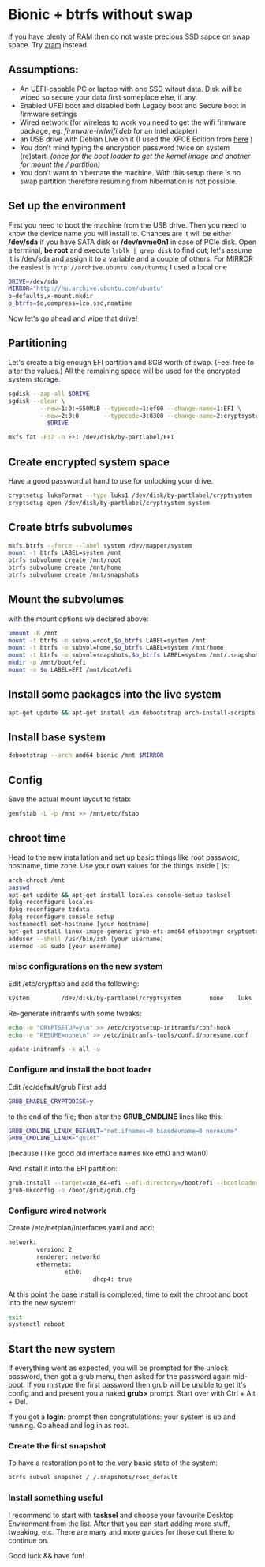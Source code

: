 # Bionic + btrfs without swap

If you have plenty of RAM then do not waste precious SSD sapce on swap space. 
Try [zram](https://en.wikipedia.org/wiki/Zram) instead. 

## Assumptions:
- An UEFI-capable PC or laptop with one SSD witout data. Disk will be wiped so secure your data first someplace else, if any.
- Enabled UFEI boot and disabled both Legacy boot and Secure boot in firmware settings
- Wired network (for wireless to work you need to get the wifi firmware package, eg. *firmware-iwlwifi.deb* for an Intel adapter)
- an USB drive with Debian Live on it (I used the XFCE Edition from [here](https://cdimage.debian.org/debian-cd/current-live/amd64/iso-hybrid/) )
- You don't mind typing the encryption password twice on system (re)start. *(once for the boot loader to get the kernel image and another for mount the / partition)* 
- You don't want to hibernate the machine. With this setup there is no swap partition therefore resuming from hibernation is not possible.

## Set up the environment
First you need to boot the machine from the USB drive. 
Then you need to know the device name you will install to. Chances are it will be either **/dev/sda** if you have SATA disk or **/dev/nvme0n1** in case of PCIe disk.
Open a terminal, **be root** and execute 
`lsblk | grep disk`
to find out; let's assume it is /dev/sda and assign it to a variable and a couple of others.
For MIRROR the easiest is `http://archive.ubuntu.com/ubuntu`; I used a local one
```bash
DRIVE=/dev/sda
MIRROR="http://hu.archive.ubuntu.com/ubuntu"
o=defaults,x-mount.mkdir
o_btrfs=$o,compress=lzo,ssd,noatime
```
Now let's go ahead and wipe that drive!

## Partitioning
Let's create a big enough EFI partition and 8GB worth of swap. (Feel free to alter the values.) All the remaining space will be used for the encrypted system storage. 
```bash
sgdisk --zap-all $DRIVE
sgdisk --clear \
         --new=1:0:+550MiB --typecode=1:ef00 --change-name=1:EFI \
         --new=2:0:0       --typecode=3:8300 --change-name=2:cryptsystem \
           $DRIVE

mkfs.fat -F32 -n EFI /dev/disk/by-partlabel/EFI
```

## Create encrypted system space
Have a good password at hand to use for unlocking your drive. 
```bash
cryptsetup luksFormat --type luks1 /dev/disk/by-partlabel/cryptsystem
cryptsetup open /dev/disk/by-partlabel/cryptsystem system
```
## Create btrfs subvolumes
```bash
mkfs.btrfs --force --label system /dev/mapper/system
mount -t btrfs LABEL=system /mnt
btrfs subvolume create /mnt/root
btrfs subvolume create /mnt/home
btrfs subvolume create /mnt/snapshots
```
## Mount the subvolumes
with the mount options we declared above:
```bash
umount -R /mnt
mount -t btrfs -o subvol=root,$o_btrfs LABEL=system /mnt
mount -t btrfs -o subvol=home,$o_btrfs LABEL=system /mnt/home
mount -t btrfs -o subvol=snapshots,$o_btrfs LABEL=system /mnt/.snapshots
mkdir -p /mnt/boot/efi
mount -o $o LABEL=EFI /mnt/boot/efi
```
## Install some packages into the live system
```bash
apt-get update && apt-get install vim debootstrap arch-install-scripts
```

## Install base system
```bash
debootstrap --arch amd64 bionic /mnt $MIRROR
```

## Config
Save the actual mount layout to fstab:
```bash
genfstab -L -p /mnt >> /mnt/etc/fstab
```

## chroot time
Head to the new installation and set up basic things like root password, hostname, time zone. 
Use your own values for the things inside [ ]s: 
```bash
arch-chroot /mnt
passwd
apt-get update && apt-get install locales console-setup tasksel
dpkg-reconfigure locales
dpkg-reconfigure tzdata
dpkg-reconfigure console-setup 
hostnamectl set-hostname [your hostname]
apt-get install linux-image-generic grub-efi-amd64 efibootmgr cryptsetup btrfs-progs zram-config sudo vim zsh
adduser --shell /usr/bin/zsh [your username]
usermod -aG sudo [your username]
```
### misc configurations on the new system
Edit /etc/crypttab and add the following:
```bash
system         /dev/disk/by-partlabel/cryptsystem        none    luks
```

Re-generate initramfs with some tweaks:
```bash
echo -e "CRYPTSETUP=y\n" >> /etc/cryptsetup-initramfs/conf-hook
echo -e "RESUME=none\n" >> /etc/initramfs-tools/conf.d/noresume.conf

update-initramfs -k all -u
```

### Configure and install the boot loader
Edit /ec/default/grub
First add
``` bash
GRUB_ENABLE_CRYPTODISK=y
```
to the end of the file; then alter the **GRUB_CMDLINE** lines like this:
``` bash
GRUB_CMDLINE_LINUX_DEFAULT="net.ifnames=0 biosdevname=0 noresume"
GRUB_CMDLINE_LINUX="quiet"
```
(because I like good old interface names like eth0 and wlan0)

And install it into the EFI partition:
``` bash
grub-install --target=x86_64-efi --efi-directory=/boot/efi --bootloader-id=ubuntu --recheck --debug
grub-mkconfig -o /boot/grub/grub.cfg
```

### Configure wired network
Create /etc/netplan/interfaces.yaml and add:
```bash
network:
        version: 2
        renderer: networkd
        ethernets:
                eth0:
                        dhcp4: true
```

At this point the base install is completed, time to exit the chroot and boot into the new system:
```bash
exit
systemctl reboot
```

## Start the new system
If everything went as expected, you will be prompted for the unlock password, then got a grub menu, then asked for the password again mid-boot.
If you mistype the first password then grub will be unable to get it's config and and present you a naked **grub>** prompt.
Start over with Ctrl + Alt + Del.

If you got a **login:** prompt then congratulations: your system is up and running. Go ahead and log in as root.

### Create the first snapshot
To have a restoration point to the very basic state of the system:
```bash
btrfs subvol snapshot / /.snapshots/root_default
```

### Install something useful
I recommend to start with **tasksel** and choose your favourite Desktop Environment from the list.
After that you can start adding more stuff, tweaking, etc. There are many and more guides for those out there to continue on.

Good luck && have fun!
